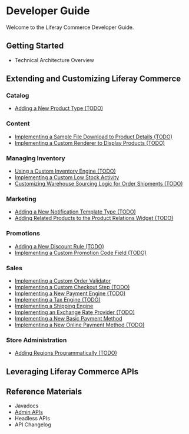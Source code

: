 # Developer Guide

Welcome to the Liferay Commerce Developer Guide.

## Getting Started

* Technical Architecture Overview

## Extending and Customizing Liferay Commerce

### Catalog

* [Adding a New Product Type (TODO)](./tutorial/adding-a-new-product-type/README.md)

### Content

* [Implementing a Sample File Download to Product Details (TODO)](./tutorial/implementing-a-sample-file-download-to-product-details/README.md)
* [Implementing a Custom Renderer to Display Products (TODO)](./tutorial/implementing-a-custom-renderer-to-display-products/README.md)

### Managing Inventory

* [Using a Custom Inventory Engine (TODO)](./tutorial/using-a-custom-inventory-engine/README.md)
* [Implementing a Custom Low Stock Activity](./tutorial/implementing-a-custom-low-stock-activity/README.md)
* [Customizing Warehouse Sourcing Logic for Order Shipments (TODO)](./tutorial/customizing-warehouse-sourcing-logic-for-order-shipments/README.md)

### Marketing

* [Adding a New Notification Template Type (TODO)](./tutorial/adding-a-new-notification-template-type/README.md)
* [Adding Related Products to the Product Relations Widget (TODO)](./tutorial/adding-related-products-to-the-product-relations-widget/README.md)

### Promotions

* [Adding a New Discount Rule (TODO)](./tutorial/adding-a-new-discount-rule/README.md)
* [Implementing a Custom Promotion Code Field (TODO)](./tutorial/implementing-a-custom-promotion-code-field/README.md)

### Sales

* [Implementing a Custom Order Validator](./tutorial/implementing-a-custom-order-validator/README.md)
* [Implementing a Custom Checkout Step (TODO)](./tutorial/implementing-a-custom-checkout-step/README.md)
* [Implementing a New Payment Engine (TODO)](./tutorial/implementing-a-new-payment-engine/README.md)
* [Implementing a Tax Engine (TODO)](./tutorial/implementing-a-new-tax-engine/README.md)
* [Implementing a Shipping Engine](./tutorial/implementing-a-new-shipping-engine/README.md)
* [Implementing an Exchange Rate Provider (TODO)](./tutorial/implementing-an-exchange-rate-provider/README.md)
* [Implementing a New Basic Payment Method](./tutorial/implementing-a-new-basic-payment-method/README.md)
* [Implementing a New Online Payment Method (TODO)](./tutorial/implementing-a-new-online-payment-method/README.md)

### Store Administration

* [Adding Regions Programmatically (TODO)](./tutorial/adding-regions-programmatically/README.md)

## Leveraging Liferay Commerce APIs

## Reference Materials

* Javadocs
* [Admin APIs](https://app.swaggerhub.com/search?owner=liferayinc&query=%20commerce)
* Headless APIs
* API Changelog
